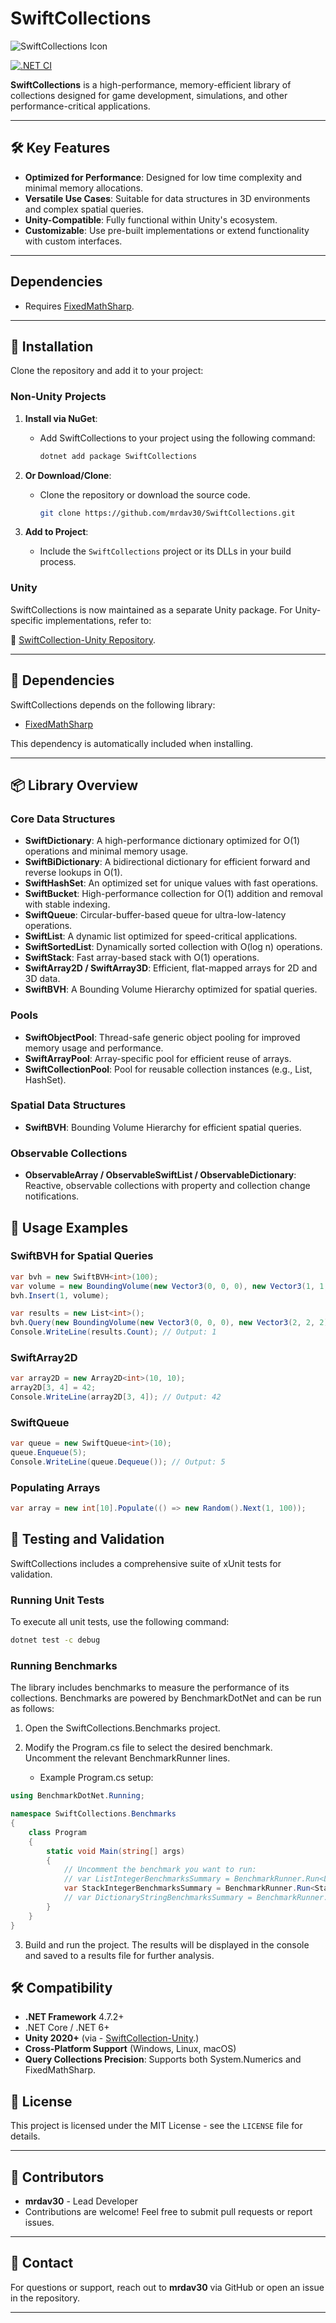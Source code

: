 SwiftCollections
==============

![SwiftCollections Icon](https://raw.githubusercontent.com/mrdav30/SwiftCollections/main/icon.png)

[![.NET CI](https://github.com/mrdav30/SwiftCollections/actions/workflows/dotnet.yml/badge.svg)](https://github.com/mrdav30/SwiftCollections/actions/workflows/dotnet.yml)

**SwiftCollections** is a high-performance, memory-efficient library of collections designed for game development, simulations, and other performance-critical applications.

---

## 🛠️ Key Features

- **Optimized for Performance**: Designed for low time complexity and minimal memory allocations.
- **Versatile Use Cases**: Suitable for data structures in 3D environments and complex spatial queries.
- **Unity-Compatible**: Fully functional within Unity's ecosystem.
- **Customizable**: Use pre-built implementations or extend functionality with custom interfaces.

---

## Dependencies

- Requires [FixedMathSharp](https://github.com/mrdav30/FixedMathSharp).

---

## 🚀 Installation

Clone the repository and add it to your project:

### Non-Unity Projects

1. **Install via NuGet**:
   - Add SwiftCollections to your project using the following command:
   
     ```bash
     dotnet add package SwiftCollections
     ```

2. **Or Download/Clone**:
   - Clone the repository or download the source code.
   
     ```bash
     git clone https://github.com/mrdav30/SwiftCollections.git
     ```

3. **Add to Project**:
   - Include the `SwiftCollections` project or its DLLs in your build process.

### Unity

SwiftCollections is now maintained as a separate Unity package. For Unity-specific implementations, refer to:

🔗 [SwiftCollection-Unity Repository](https://github.com/mrdav30/SwiftCollections-Unity).

---

## 🧩 Dependencies

SwiftCollections depends on the following library:

- [FixedMathSharp](https://github.com/mrdav30/FixedMathSharp)

This dependency is automatically included when installing.

---

## 📦 Library Overview

### Core Data Structures

- **SwiftDictionary**: A high-performance dictionary optimized for O(1) operations and minimal memory usage.
- **SwiftBiDictionary**: A bidirectional dictionary for efficient forward and reverse lookups in O(1).
- **SwiftHashSet**: An optimized set for unique values with fast operations.
- **SwiftBucket**: High-performance collection for O(1) addition and removal with stable indexing.
- **SwiftQueue**: Circular-buffer-based queue for ultra-low-latency operations.
- **SwiftList**: A dynamic list optimized for speed-critical applications.
- **SwiftSortedList**: Dynamically sorted collection with O(log n) operations.
- **SwiftStack**: Fast array-based stack with O(1) operations.
- **SwiftArray2D / SwiftArray3D**: Efficient, flat-mapped arrays for 2D and 3D data.
- **SwiftBVH**: A Bounding Volume Hierarchy optimized for spatial queries.

### Pools

- **SwiftObjectPool**: Thread-safe generic object pooling for improved memory usage and performance.
- **SwiftArrayPool**: Array-specific pool for efficient reuse of arrays.
- **SwiftCollectionPool**: Pool for reusable collection instances (e.g., List, HashSet).

### Spatial Data Structures

- **SwiftBVH**: Bounding Volume Hierarchy for efficient spatial queries.

### Observable Collections

- **ObservableArray / ObservableSwiftList / ObservableDictionary**: Reactive, observable collections with property and collection change notifications. 


## 📖 Usage Examples

### SwiftBVH for Spatial Queries

```csharp
var bvh = new SwiftBVH<int>(100);
var volume = new BoundingVolume(new Vector3(0, 0, 0), new Vector3(1, 1, 1));
bvh.Insert(1, volume);

var results = new List<int>();
bvh.Query(new BoundingVolume(new Vector3(0, 0, 0), new Vector3(2, 2, 2)), results);
Console.WriteLine(results.Count); // Output: 1
```

### SwiftArray2D

```csharp
var array2D = new Array2D<int>(10, 10);
array2D[3, 4] = 42;
Console.WriteLine(array2D[3, 4]); // Output: 42
```

### SwiftQueue

```csharp
var queue = new SwiftQueue<int>(10);
queue.Enqueue(5);
Console.WriteLine(queue.Dequeue()); // Output: 5
```

### Populating Arrays

```csharp
var array = new int[10].Populate(() => new Random().Next(1, 100));
```

## 🧪 Testing and Validation

SwiftCollections includes a comprehensive suite of xUnit tests for validation.

### Running Unit Tests

To execute all unit tests, use the following command:

```bash
dotnet test -c debug
```

### Running Benchmarks

The library includes benchmarks to measure the performance of its collections. Benchmarks are powered by BenchmarkDotNet and can be run as follows:

1. Open the SwiftCollections.Benchmarks project.

2. Modify the Program.cs file to select the desired benchmark. Uncomment the relevant BenchmarkRunner lines.
	- Example Program.cs setup:

```csharp
using BenchmarkDotNet.Running;

namespace SwiftCollections.Benchmarks
{
    class Program
    {
        static void Main(string[] args)
        {
            // Uncomment the benchmark you want to run:
            // var ListIntegerBenchmarksSummary = BenchmarkRunner.Run<ListIntegerBenchmarks>();
            var StackIntegerBenchmarksSummary = BenchmarkRunner.Run<StackIntegerBenchmarks>();
            // var DictionaryStringBenchmarksSummary = BenchmarkRunner.Run<DictionaryStringBenchmarks>();
        }
    }
}
```

3. Build and run the project. The results will be displayed in the console and saved to a results file for further analysis.

## 🛠️ Compatibility

- **.NET Framework** 4.7.2+
- .NET Core / .NET 6+
- **Unity 2020+** (via - [SwiftCollection-Unity](https://github.com/mrdav30/SwiftCollections-Unity).)
- **Cross-Platform Support** (Windows, Linux, macOS)
- **Query Collections Precision**: Supports both System.Numerics and FixedMathSharp.

## 📄 License

This project is licensed under the MIT License - see the `LICENSE` file
for details.

---

## 👥 Contributors

- **mrdav30** - Lead Developer
- Contributions are welcome! Feel free to submit pull requests or report issues.

---

## 📧 Contact

For questions or support, reach out to **mrdav30** via GitHub or open an issue in the repository.

---
